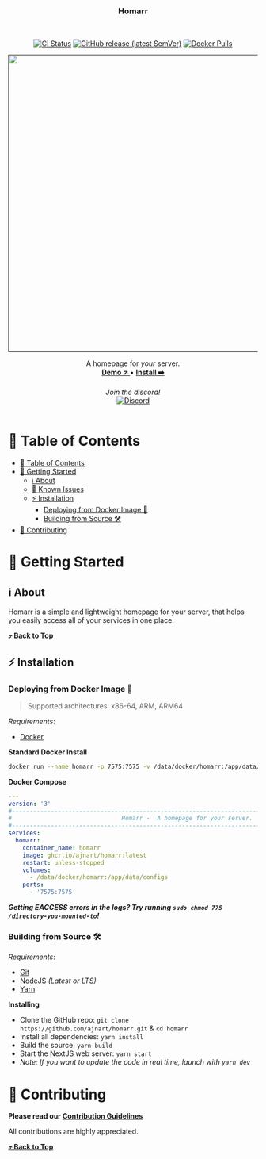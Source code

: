 <h3 align="center">Homarr</h3>
<br/>
<p align="center">
  <a href="https://github.com/ajnart/homarr/actions/workflows/docker.yml">
      <img title="Docker CI Status" src="https://github.com/ajnart/homarr/actions/workflows/docker.yml/badge.svg" alt="CI Status"></a>
    <a href="https://github.com/ajnart/homarr/releases/latest">
      <img alt="GitHub release (latest SemVer)" src="https://img.shields.io/github/v/release/ajnart/homarr"></a>
  <a href="https://github.com/ajnart/homarr/pkgs/container/homarr">
    <img alt="Docker Pulls" src="https://img.shields.io/docker/pulls/ajnart/homarr?label=Downloads%20"></a>
  </p>
  <p align="center">
  <a href="">
<img align="end" width=600 src="https://user-images.githubusercontent.com/49837342/168315259-b778c816-10fe-44db-bd25-3eea6f31b233.png" />
  <a/>
  </p>
  <p align = "center">
    A homepage for <i>your</i> server.
  <br/>
  <a href = "https://homarr.netlify.app/" > <strong> Demo ↗️ </strong> </a> • <a href = "#-installation" > <strong> Install ➡️ </strong> </a>
  <br />
  <br />
    <i>Join the discord!</i>
  <br />
    <a href = "https://discord.gg/aCsmEV5RgA" > <img title="Discord" src="https://discordapp.com/api/guilds/972958686051962910/widget.png?style=shield" > </a>
  <br/>  
    <br/>
</p>

# 📃 Table of Contents
- [📃 Table of Contents](#-table-of-contents)
- [🚀 Getting Started](#-getting-started)
  - [ℹ️ About](#ℹ️-about)
  - [🐛 Known Issues](#-known-issues)
  - [⚡ Installation](#-installation)
    - [Deploying from Docker Image 🐳](#deploying-from-docker-image-)
    - [Building from Source 🛠️](#building-from-source-️)
- [💖 Contributing](#-contributing)

<!-- Getting Started -->
# 🚀 Getting Started

## ℹ️ About

Homarr is a simple and lightweight homepage for your server, that helps you easily access all of your services in one place.
    
**[⤴️ Back to Top](#-table-of-contents)**

## ⚡ Installation

### Deploying from Docker Image 🐳
> Supported architectures: x86-64, ARM, ARM64

_Requirements_:
- [Docker](https://docs.docker.com/get-docker/)

**Standard Docker Install**
```sh
docker run --name homarr -p 7575:7575 -v /data/docker/homarr:/app/data/configs -d ghcr.io/ajnart/homarr:latest
```

**Docker Compose**
```yml
---
version: '3'
#--------------------------------------------------------------------------------------------#
#                               Homarr -  A homepage for your server.                        #
#--------------------------------------------------------------------------------------------#
services:
  homarr:
    container_name: homarr
    image: ghcr.io/ajnart/homarr:latest
    restart: unless-stopped
    volumes:
      - /data/docker/homarr:/app/data/configs
    ports:
      - '7575:7575'
```

***Getting EACCESS errors in the logs? Try running `sudo chmod 775 /directory-you-mounted-to`!***

### Building from Source 🛠️

_Requirements_:
- [Git](https://git-scm.com/downloads)
- [NodeJS](https://nodejs.org/en/) _(Latest or LTS)_
- [Yarn](https://yarnpkg.com/)

**Installing**

- Clone the GitHub repo: `git clone https://github.com/ajnart/homarr.git` & `cd homarr`
- Install all dependencies: `yarn install`
- Build the source: `yarn build`
- Start the NextJS web server: ``yarn start``
- *Note: If you want to update the code in real time, launch with ``yarn dev``*

# 💖 Contributing
**Please read our [Contribution Guidelines](/CONTRIBUTING.md)**

All contributions are highly appreciated.
    
**[⤴️ Back to Top](#-table-of-contents)**
